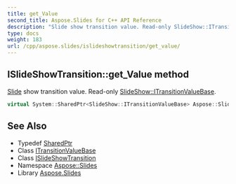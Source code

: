 ```yaml
---
title: get_Value
second_title: Aspose.Slides for C++ API Reference
description: "Slide show transition value. Read-only SlideShow::ITransitionValueBase."
type: docs
weight: 183
url: /cpp/aspose.slides/islideshowtransition/get_value/
---
```

## ISlideShowTransition::get_Value method


[Slide](../../slide/) show transition value. Read-only [SlideShow::ITransitionValueBase](../../../aspose.slides.slideshow/itransitionvaluebase/).

```cpp
virtual System::SharedPtr<SlideShow::ITransitionValueBase> Aspose::Slides::ISlideShowTransition::get_Value()=0
```

## See Also

* Typedef [SharedPtr](../../../system/sharedptr/)
* Class [ITransitionValueBase](../../../aspose.slides.slideshow/itransitionvaluebase/)
* Class [ISlideShowTransition](../)
* Namespace [Aspose::Slides](../../)
* Library [Aspose.Slides](../../../)

